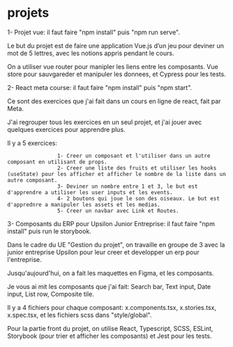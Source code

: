 # projets

1- Projet vue: il faut faire "npm install" puis "npm run serve".

 Le but du projet est de faire une application Vue.js d’un jeu pour deviner un mot de 5 lettres, avec les notions appris pendant le cours.
 
 On a utiliser vue router pour manipler les liens entre les composants. Vue store pour sauvgareder et manipuler les donnees, et Cypress pour les tests.
 
 
 
 
 

2- React meta course: il faut faire "npm install" puis "npm start".

  Ce sont des exercices que j'ai fait dans un cours en ligne de react, fait par Meta. 
  
  J'ai regrouper tous les exercices en un seul projet, et j'ai jouer avec quelques exercices pour apprendre plus.
  
  Il y a 5 exercices:
  
                    1- Creer un composant et l'utiliser dans un autre composant en utilisant de props.
                    2- Creer une liste des fruits et utiliser les hooks (useState) pour les afficher et afficher le nombre de la liste dans un autre composant.
                    3- Deviner un nombre entre 1 et 3, le but est d'apprendre a utiliser les user inputs et les events.
                    4- 2 boutons qui joue le son des oiseaux. Le but est d'apprednre a manipuler les assets et les medias.
                    5- Creer un navbar avec Link et Routes.
  
  
  
  

  
3- Composants du ERP pour Upsilon Junior Entreprise: il faut faire "npm install" puis run le storybook.

 Dans le cadre du UE "Gestion du projet", on travaille en groupe de 3 avec la junior entreprise Upsilon pour leur creer et developper un erp pour l'entreprise.

 Jusqu'aujourd'hui, on a fait les maquettes en Figma, et les composants.
 
 Je vous ai mit les composants que j'ai fait: Search bar, Text input, Date input, List row, Composite tile. 
 
 Il y a 4 fichiers pour chaque composant: x.components.tsx, x.stories.tsx, x.spec.tsx, et les fichiers scss dans "style/global".
 
 Pour la partie front du projet, on utilise React, Typescript, SCSS, ESLint, Storybook (pour trier et afficher les composants) et Jest pour les tests.
